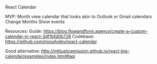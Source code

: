 
React Calendar 

MVP: 
Month view calendar that looks akin to Outlook or Gmail calendars
Change Months
Show events

Resources: 
Guide: https://blog.flowandform.agency/create-a-custom-calendar-in-react-3df1bfd0b728
Codebase: https://github.com/moodydev/react-calendar

Good alternative: http://intljusticemission.github.io/react-big-calendar/examples/index.html#api
